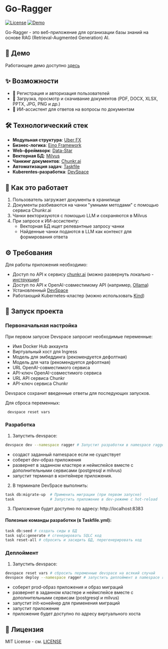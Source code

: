 # Go-Ragger

[![License](https://img.shields.io/badge/license-MIT-blue)](LICENSE)
[![Demo](https://img.shields.io/badge/demo-live-green)](https://ragger.fondorg.ru/)

Go-Ragger - это веб-приложение для организации базы знаний на основе RAG (Retrieval-Augmented Generation) AI.

## 🚀 Демо

Работающее демо доступно [здесь](https://ragger.fondorg.ru/)

## ✨ Возможности

- 🔐 Регистрация и авторизация пользователей
- 📂 Загрузка, просмотр и скачивание документов (PDF, DOCX, XLSX, PPTX, JPG, PNG и др.)
- 🤖 ИИ-ассистент для ответов на вопросы по документам

## 🛠️ Технологический стек

- **Модульная структура**: [Uber FX](https://uber-go.github.io/fx/)
- **Бизнес-логика**: [Eino Framework](https://www.cloudwego.io/docs/eino/)
- **Web-фреймворк**: [Data-Star](https://data-star.dev/)
- **Векторная БД**: [Milvus](https://milvus.io/)
- **Чанкинг документов**: [Chunkr.ai](https://chunkr.ai/)
- **Автоматизация задач**: [Taskfile](https://taskfile.dev/)
- **Kuberentes-разработка**: [DevSpace](https://www.devspace.sh/)

## 📝 Как это работает

1. Пользователь загружает документы в хранилище
2. Документы разбиваются на чанки "умными методами" с помощью сервиса Chunkr.ai
3. Чанки векторизуются с помощью LLM и сохраняются в Milvus
4. При запросе к ИИ-ассистенту:
   - Векторная БД ищет релевантные запросу чанки
   - Найденные чанки подаются в LLM как контекст для формирования ответа

## ⚙️ Требования

Для работы приложения необходимо:

- Доступ по API к сервису [chunkr.ai](https://chunkr.ai/) (можно развернуть локально - [инструкции](https://github.com/lumina-ai-inc/chunkr/tree/main/kube))
- Доступ по API к OpenAI-совместимому API (например, [Ollama](https://ollama.com/))
- Установленный [DevSpace](https://www.devspace.sh/)
- Работающий Kubernetes-кластер (можно использовать [Kind](https://kind.sigs.k8s.io/))

## 🚀 Запуск проекта

### Первоначальная настройка

При первом запуске Devspace запросит необходимые переменные:

- Имя Docker Hub аккаунта
- Виртуальный хост для Ingress
- Модель для эмбеддинга (рекомендуется дефолтная)
- Модель для чата (рекомендуется дефолтная)
- URL OpenAI-совместимого сервиса
- API-ключ OpenAI-совместимого сервиса
- URL API сервиса Chunkr
- API-ключ сервиса Chunkr

Devspace сохранит введенные ответы для последующих запусков.

Для сброса переменных:
```bash
 devspace reset vars
 ```


### Разработка
1. Запустить devspace:
```bash
devspace dev --namespace ragger # Запустит разработки в namespace ragger
```
- создаст заданный namespace если не существует
- соберет dev-образ приложения
- развернет в заданном кластере и неймспейсе вместе с дополнительными сервисами (postgresql и milvus)
- запустит терминал в контейнере приложения.
 
2. В терминале DevSpace выполнить:
```bash
task db:migrate-up  # Применить миграции (при первом запуске)
task                # Запустить приложение в dev-режиме с hot-reload
```
3. Приложение будет доступно по адресу: http://localhost:8383
#### Полезные команды разработки (в Taskfile.yml):
```bash
task db:seed # создать сиды в БД
task sqlc:generate # сгенерировать SQLC код
task reset-all # сбросить и засидить БД, перегенерировать код
```

### Деплоймент
1. Запустить devspace:
```bash
devspace reset vars # сбросить переменные devspace на всякий случай
devspace deploy --namespace ragger # запустить деплоймент в namespace ragger
```
- соберет prod-образ приложения и образ миграций
- развернет в заданном кластере и неймспейсе вместе с дополнительными сервисам (postgresql и milvus)
- запустит init-конейнер для применения миграций
- запустит приложение
- приложение будет доступно по адресу виртуального хоста

## 📄 Лицензия

MIT License - см. [LICENSE](LICENSE)